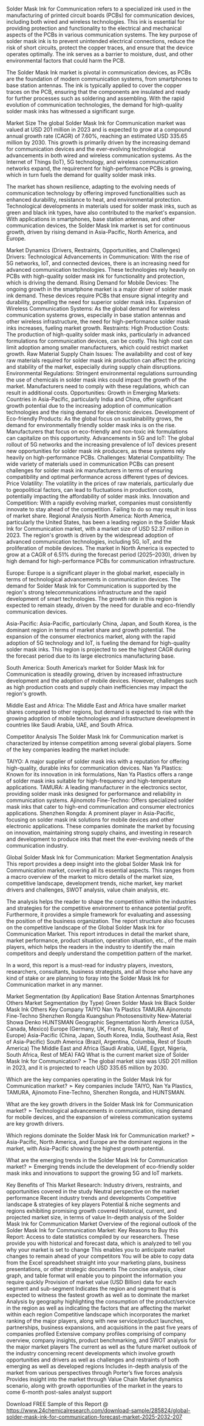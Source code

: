 Solder Mask Ink for Communication refers to a specialized ink used in the manufacturing of printed circuit boards (PCBs) for communication devices, including both wired and wireless technologies. This ink is essential for providing protection and functionality to the electrical and mechanical aspects of the PCBs in various communication systems. The key purpose of solder mask ink is to prevent unintended electrical connections, reduce the risk of short circuits, protect the copper traces, and ensure that the device operates optimally. The ink serves as a barrier to moisture, dust, and other environmental factors that could harm the PCB.

The Solder Mask Ink market is pivotal in communication devices, as PCBs are the foundation of modern communication systems, from smartphones to base station antennas. The ink is typically applied to cover the copper traces on the PCB, ensuring that the components are insulated and ready for further processes such as soldering and assembling. With the rapid evolution of communication technologies, the demand for high-quality solder mask inks has witnessed a significant surge.

Market Size
The global Solder Mask Ink for Communication market was valued at USD 201 million in 2023 and is expected to grow at a compound annual growth rate (CAGR) of 7.60%, reaching an estimated USD 335.65 million by 2030. This growth is primarily driven by the increasing demand for communication devices and the ever-evolving technological advancements in both wired and wireless communication systems. As the Internet of Things (IoT), 5G technology, and wireless communication networks expand, the requirement for high-performance PCBs is growing, which in turn fuels the demand for quality solder mask inks.

The market has shown resilience, adapting to the evolving needs of communication technology by offering improved functionalities such as enhanced durability, resistance to heat, and environmental protection. Technological developments in materials used for solder mask inks, such as green and black ink types, have also contributed to the market's expansion. With applications in smartphones, base station antennas, and other communication devices, the Solder Mask Ink market is set for continuous growth, driven by rising demand in Asia-Pacific, North America, and Europe.

Market Dynamics (Drivers, Restraints, Opportunities, and Challenges)
Drivers:
Technological Advancements in Communication: With the rise of 5G networks, IoT, and connected devices, there is an increasing need for advanced communication technologies. These technologies rely heavily on PCBs with high-quality solder mask ink for functionality and protection, which is driving the demand.
Rising Demand for Mobile Devices: The ongoing growth in the smartphone market is a major driver of solder mask ink demand. These devices require PCBs that ensure signal integrity and durability, propelling the need for superior solder mask inks.
Expansion of Wireless Communication Systems: As the global demand for wireless communication systems grows, especially in base station antennas and other wireless infrastructure, the need for high-performance solder mask inks increases, fueling market growth.
Restraints:
High Production Costs: The production of high-quality solder mask inks, particularly in advanced formulations for communication devices, can be costly. This high cost can limit adoption among smaller manufacturers, which could restrict market growth.
Raw Material Supply Chain Issues: The availability and cost of key raw materials required for solder mask ink production can affect the pricing and stability of the market, especially during supply chain disruptions.
Environmental Regulations: Stringent environmental regulations surrounding the use of chemicals in solder mask inks could impact the growth of the market. Manufacturers need to comply with these regulations, which can result in additional costs.
Opportunities:
Growth in Emerging Markets: Countries in Asia-Pacific, particularly India and China, offer significant growth potential due to the increasing adoption of communication technologies and the rising demand for electronic devices.
Development of Eco-friendly Products: As the global focus on sustainability grows, the demand for environmentally friendly solder mask inks is on the rise. Manufacturers that focus on eco-friendly and non-toxic ink formulations can capitalize on this opportunity.
Advancements in 5G and IoT: The global rollout of 5G networks and the increasing prevalence of IoT devices present new opportunities for solder mask ink producers, as these systems rely heavily on high-performance PCBs.
Challenges:
Material Compatibility: The wide variety of materials used in communication PCBs can present challenges for solder mask ink manufacturers in terms of ensuring compatibility and optimal performance across different types of devices.
Price Volatility: The volatility in the prices of raw materials, particularly due to geopolitical factors, can lead to fluctuations in production costs, potentially impacting the affordability of solder mask inks.
Innovation and Competition: With a rapidly evolving market, companies must consistently innovate to stay ahead of the competition. Failing to do so may result in loss of market share.
Regional Analysis
North America:
North America, particularly the United States, has been a leading region in the Solder Mask Ink for Communication market, with a market size of USD 52.37 million in 2023. The region's growth is driven by the widespread adoption of advanced communication technologies, including 5G, IoT, and the proliferation of mobile devices. The market in North America is expected to grow at a CAGR of 6.51% during the forecast period (2025–2030), driven by high demand for high-performance PCBs for communication infrastructure.

Europe:
Europe is a significant player in the global market, especially in terms of technological advancements in communication devices. The demand for Solder Mask Ink for Communication is supported by the region's strong telecommunications infrastructure and the rapid development of smart technologies. The growth rate in this region is expected to remain steady, driven by the need for durable and eco-friendly communication devices.

Asia-Pacific:
Asia-Pacific, particularly China, Japan, and South Korea, is the dominant region in terms of market share and growth potential. The expansion of the consumer electronics market, along with the rapid adoption of 5G technology and IoT, is fueling the demand for high-quality solder mask inks. This region is projected to see the highest CAGR during the forecast period due to its large electronics manufacturing base.

South America:
South America’s market for Solder Mask Ink for Communication is steadily growing, driven by increased infrastructure development and the adoption of mobile devices. However, challenges such as high production costs and supply chain inefficiencies may impact the region's growth.

Middle East and Africa:
The Middle East and Africa have smaller market shares compared to other regions, but demand is expected to rise with the growing adoption of mobile technologies and infrastructure development in countries like Saudi Arabia, UAE, and South Africa.

Competitor Analysis
The Solder Mask Ink for Communication market is characterized by intense competition among several global players. Some of the key companies leading the market include:

TAIYO: A major supplier of solder mask inks with a reputation for offering high-quality, durable inks for communication devices.
Nan Ya Plastics: Known for its innovation in ink formulations, Nan Ya Plastics offers a range of solder mask inks suitable for high-frequency and high-temperature applications.
TAMURA: A leading manufacturer in the electronics sector, providing solder mask inks designed for performance and reliability in communication systems.
Ajinomoto Fine-Techno: Offers specialized solder mask inks that cater to high-end communication and consumer electronics applications.
Shenzhen Rongda: A prominent player in Asia-Pacific, focusing on solder mask ink solutions for mobile devices and other electronic applications.
These companies dominate the market by focusing on innovation, maintaining strong supply chains, and investing in research and development to produce inks that meet the ever-evolving needs of the communication industry.

Global Solder Mask Ink for Communication: Market Segmentation Analysis
This report provides a deep insight into the global Solder Mask Ink for Communication market, covering all its essential aspects. This ranges from a macro overview of the market to micro details of the market size, competitive landscape, development trends, niche market, key market drivers and challenges, SWOT analysis, value chain analysis, etc.

The analysis helps the reader to shape the competition within the industries and strategies for the competitive environment to enhance potential profit. Furthermore, it provides a simple framework for evaluating and assessing the position of the business organization. The report structure also focuses on the competitive landscape of the Global Solder Mask Ink for Communication Market. This report introduces in detail the market share, market performance, product situation, operation situation, etc., of the main players, which helps the readers in the industry to identify the main competitors and deeply understand the competition pattern of the market.

In a word, this report is a must-read for industry players, investors, researchers, consultants, business strategists, and all those who have any kind of stake or are planning to foray into the Solder Mask Ink for Communication market in any manner.

Market Segmentation (by Application)
Base Station Antennas
Smartphones
Others
Market Segmentation (by Type)
Green Solder Mask Ink
Black Solder Mask Ink
Others
Key Company
TAIYO
Nan Ya Plastics
TAMURA
Ajinomoto Fine-Techno
Shenzhen Rongda
Kuangshun Photosensitivity New-Material
Showa Denko
HUNTSMAN
Geographic Segmentation
North America (USA, Canada, Mexico)
Europe (Germany, UK, France, Russia, Italy, Rest of Europe)
Asia-Pacific (China, Japan, South Korea, India, Southeast Asia, Rest of Asia-Pacific)
South America (Brazil, Argentina, Columbia, Rest of South America)
The Middle East and Africa (Saudi Arabia, UAE, Egypt, Nigeria, South Africa, Rest of MEA)
FAQ
What is the current market size of Solder Mask Ink for Communication?
➣ The global market size was USD 201 million in 2023, and it is projected to reach USD 335.65 million by 2030.

Which are the key companies operating in the Solder Mask Ink for Communication market?
➣ Key companies include TAIYO, Nan Ya Plastics, TAMURA, Ajinomoto Fine-Techno, Shenzhen Rongda, and HUNTSMAN.

What are the key growth drivers in the Solder Mask Ink for Communication market?
➣ Technological advancements in communication, rising demand for mobile devices, and the expansion of wireless communication systems are key growth drivers.

Which regions dominate the Solder Mask Ink for Communication market?
➣ Asia-Pacific, North America, and Europe are the dominant regions in the market, with Asia-Pacific showing the highest growth potential.

What are the emerging trends in the Solder Mask Ink for Communication market?
➣ Emerging trends include the development of eco-friendly solder mask inks and innovations to support the growing 5G and IoT markets.

Key Benefits of This Market Research:
Industry drivers, restraints, and opportunities covered in the study
Neutral perspective on the market performance
Recent industry trends and developments
Competitive landscape & strategies of key players
Potential & niche segments and regions exhibiting promising growth covered
Historical, current, and projected market size, in terms of value
In-depth analysis of the Solder Mask Ink for Communication Market
Overview of the regional outlook of the Solder Mask Ink for Communication Market:
Key Reasons to Buy this Report:
Access to date statistics compiled by our researchers. These provide you with historical and forecast data, which is analyzed to tell you why your market is set to change
This enables you to anticipate market changes to remain ahead of your competitors
You will be able to copy data from the Excel spreadsheet straight into your marketing plans, business presentations, or other strategic documents
The concise analysis, clear graph, and table format will enable you to pinpoint the information you require quickly
Provision of market value (USD Billion) data for each segment and sub-segment
Indicates the region and segment that is expected to witness the fastest growth as well as to dominate the market
Analysis by geography highlighting the consumption of the product/service in the region as well as indicating the factors that are affecting the market within each region
Competitive landscape which incorporates the market ranking of the major players, along with new service/product launches, partnerships, business expansions, and acquisitions in the past five years of companies profiled
Extensive company profiles comprising of company overview, company insights, product benchmarking, and SWOT analysis for the major market players
The current as well as the future market outlook of the industry concerning recent developments which involve growth opportunities and drivers as well as challenges and restraints of both emerging as well as developed regions
Includes in-depth analysis of the market from various perspectives through Porter’s five forces analysis
Provides insight into the market through Value Chain
Market dynamics scenario, along with growth opportunities of the market in the years to come
6-month post-sales analyst support

Download FREE Sample of this Report @ https://www.24chemicalresearch.com/download-sample/285824/global-solder-mask-ink-for-communication-forecast-market-2025-2032-207
